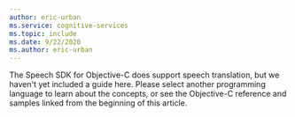 ```yaml
---
author: eric-urban
ms.service: cognitive-services
ms.topic: include
ms.date: 9/22/2020
ms.author: eric-urban
---
```


The Speech SDK for Objective-C does support speech translation, but we haven't yet included a guide here. Please select another programming language to learn about the concepts, or see the Objective-C reference and samples linked from the beginning of this article. 